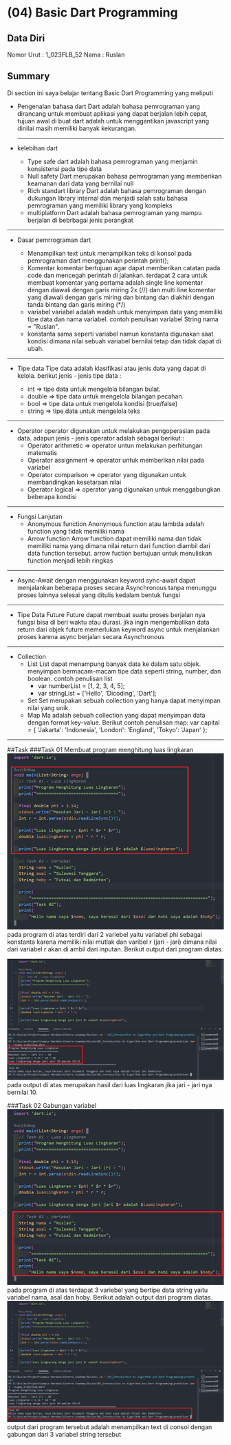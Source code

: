 # (04) Basic Dart Programming

## Data Diri

Nomor Urut : 1_023FLB_52
Nama : Ruslan

## Summary

Di section ini saya belajar tentang Basic Dart Programming yang meliputi

- Pengenalan bahasa dart
  Dart adalah bahasa pemrograman yang dirancang untuk membuat aplikasi yang dapat berjalan lebih cepat, tujuan awal di buat dart adalah untuk menggantikan javascript yang dinilai masih memiliki banyak kekurangan.
  ***
- kelebihan dart

  - Type safe
    dart adalah bahasa pemrograman yang menjamin konsistensi pada tipe data
  - Null safety
    Dart merupakan bahasa pemrograman yang memberikan keamanan dari data yang bernilai null
  - Rich standart library
    Dart adalah bahasa pemrograman dengan dukungan library internal dan menjadi salah satu bahasa pemrograman yang memiliki library yang kompleks
  - multiplatform
    Dart adalah bahasa pemrograman yang mampu berjalan di bebrbagai jenis perangkat

---

- Dasar pemrrograman dart

  - Menampilkan text
    untuk menampilkan teks di konsol pada pemrograman dart menggunakan perintah print();
  - Komentar
    komentar bertujuan agar dapat memberikan catatan pada code dan mencegah perintah di jalankan. terdapat 2 cara untuk membuat komentar yang pertama adalah single line komentar dengan diawali dengan garis miring 2x (//) dan multi line komentar yang diawali dengan garis miring dan bintang dan diakhiri dengan tanda bintang dan garis miring (\*/)
  - variabel
    variabel adalah wadah untuk menyimpan data yang memiliki tipe data dan nama variabel. contoh penulisan variabel String nama = "Ruslan".
  - konstanta
    sama seperti variabel namun konstanta digunakan saat kondisi dimana nilai sebuah variabel bernilai tetap dan tidak dapat di ubah.

---

- Tipe data
  Tipe data adalah klasifikasi atau jenis data yang dapat di kelola. berikut jenis - jenis tipe data :

  - int => tipe data untuk mengelola bilangan bulat.
  - double => tipe data untuk mengelola bilangan pecahan.
  - bool => tipe data untuk mengelola kondisi (true/false)
  - string => tipe data untuk mengelola teks

---

- Operator
  operator digunakan untuk melakukan pengoperasian pada data. adapun jenis - jenis operator adalah sebagai berikut :
  - Operator arithmetic => operator untun melakukan perhitungan matematis
  - Operator assignment => operator untuk memberikan nilai pada variabel
  - Operator comparison => operator yang digunakan untuk membandingkan kesetaraan nilai
  - Operator logical => operator yang digunakan untuk menggabungkan beberapa kondisi

---

- Fungsi Lanjutan
  - Anonymous function
    Anonymous function atau lambda adalah function yang tidak memiliki nama
  - Arrow function
    Arrow function dapat memiliki nama dan tidak memiliki nama yang dimana nilai return dari function diambil dari data function tersebut. arrow fuction bertujuan untuk menuliskan function menjadi lebih ringkas

---

- Async-Await
  dengan menggunakan keyword sync-await dapat menjalankan beberapa proses secara Asynchronous tanpa menunggu proses lainnya selesai yang ditulis kedalam bentuk fungsi

---

- Tipe Data Future
  Future dapat membuat suatu proses berjalan nya fungsi bisa di beri waktu atau durasi. jika ingin mengembalikan data return dari objek future memerlukan keyword async untuk menjalankan proses karena async berjalan secara Asynchronous

---

- Collection
  - List
    List dapat menampung banyak data ke dalam satu objek. menyimpan bermacam-macam tipe data seperti string, number, dan boolean. contoh penulisan list
    - var numberList = [1, 2, 3, 4, 5];
    - var stringList = ['Hello', 'Dicoding', 'Dart'];
  - Set
    Set merupakan sebuah collection yang hanya dapat menyimpan nilai yang unik.
  - Map
    Ma adalah sebuah collection yang dapat menyimpan data dengan format key-value. Berikut contoh penulisan map:
    var capital = {
    'Jakarta': 'Indonesia',
    'London': 'England',
    'Tokyo': 'Japan'
    };

---

##Task
###Task 01
Membuat program menghitung luas lingkaran
![task1](screenshots/lingkaran1.png)
pada program di atas terdiri dari 2 variebel yaitu variabel phi sebagai konstanta karena memiliki nilai mutlak dan varibel r (jari - jari) dimana nilai dari variabel r akan di ambil dari inputan.
Berikut output dari program diatas.

![task1](screenshots/output%20lingkaran.png)
pada output di atas merupakan hasil dari luas lingkaran jika jari - jari nya bernilai 10.

###Task 02
Gabungan variabel
![task2](screenshots/variabel1.png)
pada program di atas terdapat 3 variebel yang bertipe data string yaitu variabel nama, asal dan hoby.
Berikut adalah output dari program diatas.
![task2](screenshots/output%20variabel.png)
output dari program tersebut adalah menampilkan text di consol dengan gabungan dari 3 variabel string tersebut
